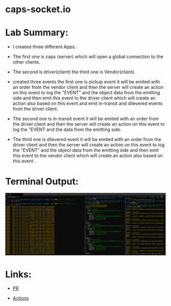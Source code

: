 # caps-socket.io


# Lab Summary:
*  I created three different Apps.
* The first one is caps (server) which will open a global connection to the other clients.
* The second is driver(client) the third one is Vendor(client).


* created three events the first one is pickup event it will be emited with an order from the vendor client and then the server will create an action on this event to log the "EVENT" and the object data from the emitting side  and then emit this event to the driver client which will create an action also based on this event and emit in-transit and dilevered events from the driver client.


*  The second one is in-transit event it will be emited  with an order from the driver client and then the server will create an action on this event to log the "EVENT  and the data from the emitting side.

* The third one is dilevered event it will be emited with an order from the driver client and then the server will create an action on this event to log the "EVENT" and the object data from the emitting side  and then emit this event to the vendor client which will create an action also based on this event .

# Terminal Output:
![](./caps-socket.png)

# Links:

* [PR](https://github.com/NedalAlQaisi/caps-socket.io/pull/2)

* [Actions](https://github.com/NedalAlQaisi/caps-socket.io/actions)
